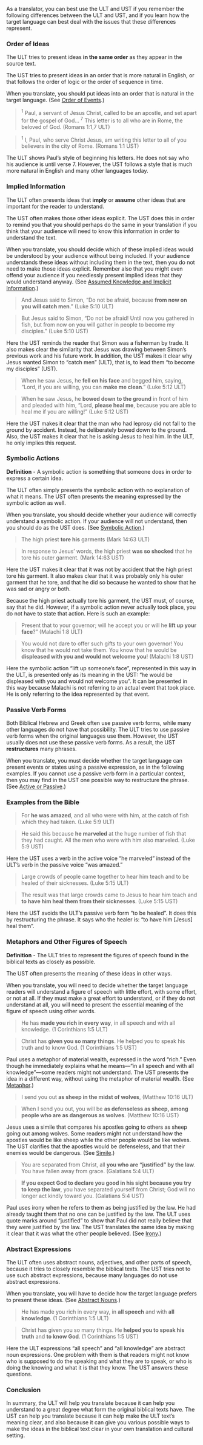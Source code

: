 
As a translator, you can best use the ULT and UST if you remember the following differences between the ULT and UST, and if you learn how the target language can best deal with the issues that these differences represent.

### Order of Ideas

The ULT tries to present ideas **in the same order** as they appear in the source text.

The UST tries to present ideas in an order that is more natural in English, or that follows the order of logic or the order of sequence in time.

When you translate, you should put ideas into an order that is natural in the target language. (See [Order of Events](../figs-events/01.md).)

> <sup> 1</sup>  Paul, a servant of Jesus Christ, called to be an apostle, and set apart for the gospel of God…<sup> 7</sup>  This letter is to all who are in Rome, the beloved of God. (Romans 1:1,7 ULT) 
  
> <sup> 1</sup>  I, Paul, who serve Christ Jesus, am writing this letter to all of you believers in the city of Rome. (Romans 1:1 UST) 

The ULT shows Paul’s style of beginning his letters. He does not say who his audience is until verse 7. However, the UST follows a style that is much more natural in English and many other languages today.

### Implied Information

The ULT often presents ideas that **imply** or **assume** other ideas that are important for the reader to understand.

The UST often makes those other ideas explicit. The UST does this in order to remind you that you should perhaps do the same in your translation if you think that your audience will need to know this information in order to understand the text.

When you translate, you should decide which of these implied ideas would be understood by your audience without being included. If your audience understands these ideas without including them in the text, then you do not need to make those ideas explicit. Remember also that you might even offend your audience if you needlessly present implied ideas that they would understand anyway. (See [Assumed Knowledge and Implicit Information](../figs-explicit/01.md).)

> And Jesus said to Simon, “Do not be afraid, because **from now on you will catch men**.” (Luke 5:10 ULT)
  
> But Jesus said to Simon, “Do not be afraid! Until now you gathered in fish, but from now on you will gather in people to become my disciples.” (Luke 5:10 UST) 

Here the UST reminds the reader that Simon was a fisherman by trade. It also makes clear the similarity that Jesus was drawing between Simon’s previous work and his future work. In addition, the UST makes it clear why Jesus wanted Simon to “catch men” (ULT), that is, to lead them “to become my disciples” (UST).

> When he saw Jesus, he **fell on his face** and begged him, saying, “Lord, if you are willing, you can **make me clean**.” (Luke 5:12 ULT)
  
> When he saw Jesus, he **bowed down to the ground** in front of him and pleaded with him, “Lord, **please heal me**, because you are able to heal me if you are willing!” (Luke 5:12 UST) 

Here the UST makes it clear that the man who had leprosy did not fall to the ground by accident. Instead, he deliberately bowed down to the ground. Also, the UST makes it clear that he is asking Jesus to heal him. In the ULT, he only implies this request.

### Symbolic Actions

**Definition** - A symbolic action is something that someone does in order to express a certain idea.

The ULT often simply presents the symbolic action with no explanation of what it means. The UST often presents the meaning expressed by the symbolic action as well.

When you translate, you should decide whether your audience will correctly understand a symbolic action. If your audience will not understand, then you should do as the UST does. (See [Symbolic Action](../translate-symaction/01.md).)

> The high priest **tore his** garments (Mark 14:63 ULT)
  
> In response to Jesus’ words, the high priest **was so shocked** that he tore his outer garment. (Mark 14:63 UST) 

Here the UST makes it clear that it was not by accident that the high priest tore his garment. It also makes clear that it was probably only his outer garment that he tore, and that he did so because he wanted to show that he was sad or angry or both.

Because the high priest actually tore his garment, the UST must, of course, say that he did. However, if a symbolic action never actually took place, you do not have to state that action. Here is such an example:

> Present that to your governor; will he accept you or will he **lift up your face**?” (Malachi 1:8 ULT)
  
> You would not dare to offer such gifts to your own governor! You know that he would not take them. You know that he would be **displeased with you and would not welcome you**! (Malachi 1:8 UST)  

Here the symbolic action “lift up someone’s face”, represented in this way in the ULT, is presented only as its meaning in the UST: “he would be displeased with you and would not welcome you”. It can be presented in this way because Malachi is not referring to an actual event that took place. He is only referring to the idea represented by that event.

### Passive Verb Forms

Both Biblical Hebrew and Greek often use passive verb forms, while many other languages do not have that possibility. The ULT tries to use passive verb forms when the original languages use them. However, the UST usually does not use these passive verb forms. As a result, the UST **restructures** many phrases.

When you translate, you must decide whether the target language can present events or states using a passive expression, as in the following examples. If you cannot use a passive verb form in a particular context, then you may find in the UST one possible way to restructure the phrase. (See [Active or Passive](../figs-activepassive/01.md).)

### Examples from the Bible

> For **he was amazed**, and all who were with him, at the catch of fish which they had taken. (Luke 5:9 ULT)
  
> He said this because **he marveled** at the huge number of fish that they had caught. All the men who were with him also marveled. (Luke 5:9 UST) 

Here the UST uses a verb in the active voice “he marveled” instead of the ULT’s verb in the passive voice “was amazed.”

> Large crowds of people came together to hear him teach and to be healed of their sicknesses. (Luke 5:15 ULT)
  
> The result was that large crowds came to Jesus to hear him teach and **to have him heal them from their sicknesses**. (Luke 5:15 UST) 

Here the UST avoids the ULT’s passive verb form “to be healed”. It does this by restructuring the phrase. It says who the healer is: “to have him [Jesus] heal them”.

### Metaphors and Other Figures of Speech

**Definition** - The ULT tries to represent the figures of speech found in the biblical texts as closely as possible.

The UST often presents the meaning of these ideas in other ways.

When you translate, you will need to decide whether the target language readers will understand a figure of speech with little effort, with some effort, or not at all. If they must make a great effort to understand, or if they do not understand at all, you will need to present the essential meaning of the figure of speech using other words.

> He has **made you rich in every way**, in all speech and with all knowledge. (1 Corinthians 1:5 ULT)
  
> Christ has **given you so many things**. He helped you to speak his truth and to know God. (1 Corinthians 1:5 UST) 

Paul uses a metaphor of material wealth, expressed in the word “rich.” Even though he immediately explains what he means––“in all speech and with all knowledge”––some readers might not understand. The UST presents the idea in a different way, without using the metaphor of material wealth. (See [Metaphor](../figs-metaphor/01.md).)

> I send you out **as sheep in the midst of wolves**, (Matthew 10:16 ULT)
  
> When I send you out, you will be **as defenseless as sheep, among people who are as dangerous as wolves**. (Matthew 10:16 UST) 

Jesus uses a simile that compares his apostles going to others as sheep going out among wolves. Some readers might not understand how the apostles would be like sheep while the other people would be like wolves. The UST clarifies that the apostles would be defenseless, and that their enemies would be dangerous. (See [Simile](../figs-simile/01.md).)

> You are separated from Christ, all **you who are “justified” by the law**. You have fallen away from grace. (Galatians 5:4 ULT)
  
> **If you expect God to declare you good in his sight because you try to keep the law**, you have separated yourself from Christ; God will no longer act kindly toward you. (Galatians 5:4 UST) 

Paul uses irony when he refers to them as being justified by the law. He had already taught them that no one can be justified by the law. The ULT uses quote marks around “justified” to show that Paul did not really believe that they were justified by the law. The UST translates the same idea by making it clear that it was what the other people believed. (See [Irony](../figs-irony/01.md).)

### Abstract Expressions

The ULT often uses abstract nouns, adjectives, and other parts of speech, because it tries to closely resemble the biblical texts.
The UST tries not to use such abstract expressions, because many languages do not use abstract expressions.

When you translate, you will have to decide how the target language prefers to present these ideas. (See [Abstract Nouns](../figs-abstractnouns/01.md).)

> He has made you rich in every way, in **all speech** and with **all knowledge**. (1 Corinthians 1:5 ULT)
  
> Christ has given you so many things. He **helped you to speak his truth** and **to know God**. (1 Corinthians 1:5 UST) 

Here the ULT expressions “all speech” and “all knowledge” are abstract noun expressions. One problem with them is that readers might not know who is supposed to do the speaking and what they are to speak, or who is doing the knowing and what it is that they know. The UST answers these questions.

### Conclusion

In summary, the ULT will help you translate because it can help you understand to a great degree what form the original biblical texts have. The UST can help you translate because it can help make the ULT text’s meaning clear, and also because it can give you various possible ways to make the ideas in the biblical text clear in your own translation and cultural setting.
